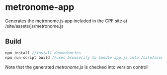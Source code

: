 # metronome-app

Generates the metronome.js app included in the CPF site at /site/assets/js/metronome.js

## Build

```javascript
npm install //install dependencies
npm run-script build //uses browserify to bundle app.js into /site/assets/js/metronome.js
```

Note that the generated *metronome.js* is checked into version control!